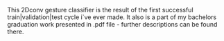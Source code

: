 This 2Dconv gesture classifier is the result of the first successful train|validation|test cycle i`ve ever made. It also is a part of my bachelors graduation work presented in .pdf file - further descriptions can be found there.
